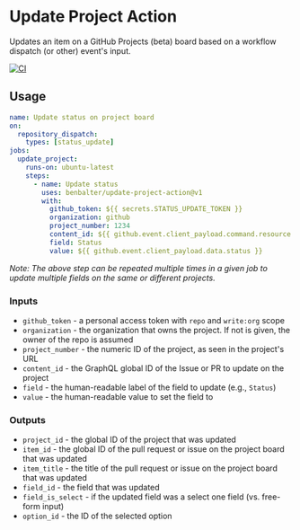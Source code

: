 # Update Project Action

Updates an item on a GitHub Projects (beta) board based on a workflow dispatch (or other) event's input.

[![CI](https://github.com/benbalter/update-project-action/actions/workflows/ci.yml/badge.svg)](https://github.com/benbalter/update-project-action/actions/workflows/ci.yml)

## Usage

```yml
name: Update status on project board
on:
  repository_dispatch:
    types: [status_update]
jobs:
  update_project:
    runs-on: ubuntu-latest
    steps:
      - name: Update status
        uses: benbalter/update-project-action@v1
        with:
          github_token: ${{ secrets.STATUS_UPDATE_TOKEN }}
          organization: github
          project_number: 1234
          content_id: ${{ github.event.client_payload.command.resource.id }}
          field: Status
          value: ${{ github.event.client_payload.data.status }}
```

*Note: The above step can be repeated multiple times in a given job to update multiple fields on the same or different projects.* 
### Inputs

* `github_token` - a personal access token with `repo` and `write:org` scope
* `organization` - the organization that owns the project. If not is given, the owner of the repo is assumed
* `project_number` - the numeric ID of the project, as seen in the project's URL
* `content_id` - the GraphQL global ID of the Issue or PR to update on the project
* `field` - the human-readable label of the field to update (e.g., `Status`)
* `value` - the human-readable value to set the field to

### Outputs

* `project_id` - the global ID of the project that was updated
* `item_id` - the global ID of the pull request or issue on the project board that was updated
* `item_title` - the title of the pull request or issue on the project board that was updated
* `field_id` - the field that was updated
* `field_is_select` - if the updated field was a select one field (vs. free-form input)
* `option_id` - the ID of the selected option